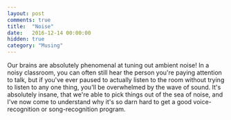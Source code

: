 ```yaml
---
layout: post
comments: true
title:  "Noise"
date:   2016-12-14 00:00:00
hidden: true
category: "Musing"
---
```


Our brains are absolutely phenomenal at tuning out ambient noise! In a noisy classroom, you can often still hear the person you're paying attention to talk, but if you've ever paused to actually listen to the room without trying to listen to any one thing, you'll be overwhelmed by the wave of sound. It's absolutely insane, that we're able to pick things out of the sea of noise, and I've now come to understand why it's so darn hard to get a good voice-recognition or song-recognition program.
